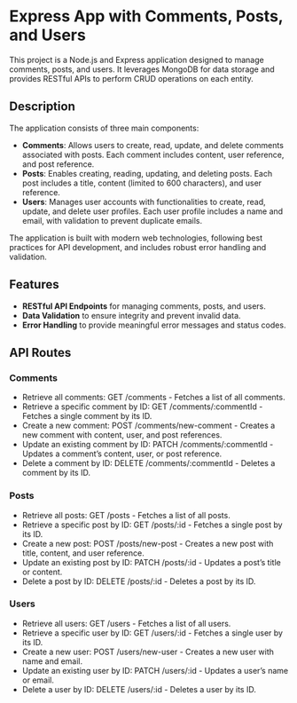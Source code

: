 # Express App with Comments, Posts, and Users

This project is a Node.js and Express application designed to manage comments, posts, and users. It leverages MongoDB for data storage and provides RESTful APIs to perform CRUD operations on each entity.

## Description

The application consists of three main components:

- **Comments**: Allows users to create, read, update, and delete comments associated with posts. Each comment includes content, user reference, and post reference.
- **Posts**: Enables creating, reading, updating, and deleting posts. Each post includes a title, content (limited to 600 characters), and user reference.
- **Users**: Manages user accounts with functionalities to create, read, update, and delete user profiles. Each user profile includes a name and email, with validation to prevent duplicate emails.

The application is built with modern web technologies, following best practices for API development, and includes robust error handling and validation.

## Features

- **RESTful API Endpoints** for managing comments, posts, and users.
- **Data Validation** to ensure integrity and prevent invalid data.
- **Error Handling** to provide meaningful error messages and status codes.

## API Routes

### Comments

- Retrieve all comments: GET /comments - Fetches a list of all comments.
- Retrieve a specific comment by ID: GET /comments/:commentId - Fetches a single comment by its ID.
- Create a new comment: POST /comments/new-comment - Creates a new comment with content, user, and post references.
- Update an existing comment by ID: PATCH /comments/:commentId - Updates a comment’s content, user, or post reference.
- Delete a comment by ID: DELETE /comments/:commentId - Deletes a comment by its ID.

### Posts

- Retrieve all posts: GET /posts - Fetches a list of all posts.
- Retrieve a specific post by ID: GET /posts/:id - Fetches a single post by its ID.
- Create a new post: POST /posts/new-post - Creates a new post with title, content, and user reference.
- Update an existing post by ID: PATCH /posts/:id - Updates a post’s title or content.
- Delete a post by ID: DELETE /posts/:id - Deletes a post by its ID.

### Users

- Retrieve all users: GET /users - Fetches a list of all users.
- Retrieve a specific user by ID: GET /users/:id - Fetches a single user by its ID.
- Create a new user: POST /users/new-user - Creates a new user with name and email.
- Update an existing user by ID: PATCH /users/:id - Updates a user’s name or email.
- Delete a user by ID: DELETE /users/:id - Deletes a user by its ID.
